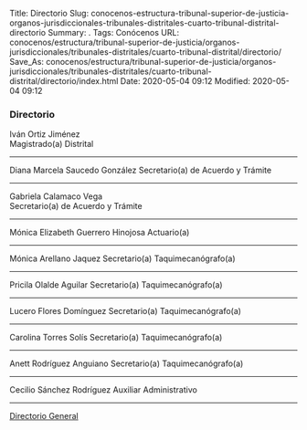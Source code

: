 Title: Directorio
Slug: conocenos-estructura-tribunal-superior-de-justicia-organos-jurisdiccionales-tribunales-distritales-cuarto-tribunal-distrital-directorio
Summary: .
Tags: Conócenos
URL: conocenos/estructura/tribunal-superior-de-justicia/organos-jurisdiccionales/tribunales-distritales/cuarto-tribunal-distrital/directorio/
Save_As: conocenos/estructura/tribunal-superior-de-justicia/organos-jurisdiccionales/tribunales-distritales/cuarto-tribunal-distrital/directorio/index.html
Date: 2020-05-04 09:12
Modified: 2020-05-04 09:12



### Directorio

Iván Ortiz Jiménez	
Magistrado(a) Distrital

---

Diana Marcela Saucedo González
Secretario(a) de Acuerdo y Trámite

---

Gabriela Calamaco Vega  	
Secretario(a) de Acuerdo y Trámite

---

Mónica Elizabeth Guerrero Hinojosa 
Actuario(a)

---

Mónica Arellano Jaquez
Secretario(a) Taquimecanógrafo(a)

---

Pricila Olalde Aguilar 
Secretario(a) Taquimecanógrafo(a)

---

Lucero Flores Domínguez	
Secretario(a) Taquimecanógrafo(a)

---

Carolina Torres Solís 
Secretario(a) Taquimecanógrafo(a)

---

Anett Rodríguez Anguiano
Secretario(a) Taquimecanógrafo(a)

---

Cecilio Sánchez Rodríguez 
Auxiliar Administrativo

---

[Directorio General](https://www.pjecz.gob.mx/transparencia/articulo-21/f03-directorio/)







